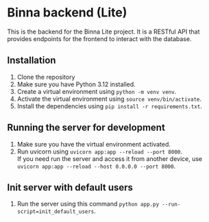 # Binna backend (Lite)
This is the backend for the Binna Lite project. It is a RESTful API that provides endpoints for the 
frontend to interact with the database.

## Installation
1. Clone the repository
2. Make sure you have Python 3.12 installed.
3. Create a virtual environment using `python -m venv venv`.
4. Activate the virtual environment using `source venv/bin/activate`.
5. Install the dependencies using `pip install -r requirements.txt`.

## Running the server for development
1. Make sure you have the virtual environment activated.
2. Run uvicorn using `uvicorn app:app --reload --port 8000`.  
If you need run the server and access it from another device, use 
`uvicorn app:app --reload --host 0.0.0.0 --port 8000`.

## Init server with default users
1. Run the server using this command `python app.py --run-script=init_default_users`.